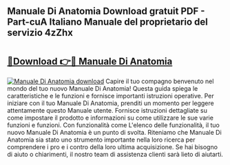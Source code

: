 ## Manuale Di Anatomia Download gratuit PDF - Part-cuA Italiano Manuale del proprietario del servizio 4zZhx

# <h2><a href="http://dfacw19.blite.top/?on=Manuale+Di+Anatomia">🔗Download 👉🔴 Manuale Di Anatomia</a></h2>

[![Manuale Di Anatomia download](https://i.imgur.com/lujVjoI.png)](http://dfacw19.blite.top/?on=Manuale+Di+Anatomia)
Capire il tuo compagno benvenuto nel mondo del tuo nuovo Manuale Di Anatomia! Questa guida spiega le caratteristiche e le funzioni e fornisce importanti istruzioni operative. Per iniziare con il tuo Manuale Di Anatomia, prenditi un momento per leggere attentamente questo Manuale utente. Fornisce istruzioni dettagliate su come impostare il prodotto e informazioni su come utilizzare le sue varie funzioni e funzioni. Con funzionalità come L'elenco delle funzionalità, il tuo nuovo Manuale Di Anatomia è un punto di svolta. Riteniamo che Manuale Di Anatomia sia stato uno strumento importante nella loro ricerca per comprendere i pro e i contro della loro ultima acquisizione. Se hai bisogno di aiuto o chiarimenti, il nostro team di assistenza clienti sarà lieto di aiutarti.
